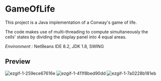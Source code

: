 # GameOfLife

This project is a Java implementation of a Conway's game of life.

The code makes use of multi-threading to compute simultaneously the cells' states by dividing the display panel into 4 equal areas.

*Environment :* NetBeans IDE 8.2, JDK 1.8, SWING

## Preview

![ezgif-1-259ece67616e](https://user-images.githubusercontent.com/35910546/63154298-9bf44f00-c010-11e9-990e-3c78ce105853.gif)
![ezgif-1-411f8bed90dd](https://user-images.githubusercontent.com/35910546/63154369-bcbca480-c010-11e9-8780-0868ace6355c.gif)
![ezgif-1-7a0228b181eb](https://user-images.githubusercontent.com/35910546/63154389-c940fd00-c010-11e9-95f1-159112a44d45.gif)
